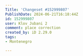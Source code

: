 ```yaml
---
Title: 'Changeset #152999807'
PublishDate: 2024-06-21T16:18:44Z
id: 152999807
user: Klov Jubani 2
comment: place correction
created_by: iD 2.29.0
tags:
- Montenegro

---
```

